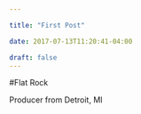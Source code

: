 ```yaml
---

title: "First Post"

date: 2017-07-13T11:20:41-04:00

draft: false
---
```



#Flat Rock

Producer from Detroit, MI
